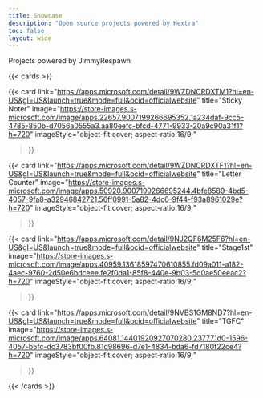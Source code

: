 ```yaml
---
title: Showcase
description: "Open source projects powered by Hextra"
toc: false
layout: wide
---
```


<div class="hx-mt-4"></div>

<p class="hx-mb-12 hx-text-center hx-text-lg hx-text-gray-500 dark:hx-text-gray-400">
Projects powered by JimmyRespawn
</p>

{{< cards >}}

  <!-- {{< card
        link="https://apps.microsoft.com/detail/9P6V0D62D4BQ?hl=en-US&gl=US&launch=true&mode=full&ocid=officialwebsite"
        title="Musicloud"
        image="https://store-images.s-microsoft.com/image/apps.25507.14616980212163637.ebf72deb-9417-44d8-af5d-6f8f50b117db.08ef2829-41f6-4fe8-9bec-4d58c821833b"
        imageStyle="object-fit:cover; aspect-ratio:16/9;"
  >}} -->

  {{< card
        link="https://apps.microsoft.com/detail/9WZDNCRDXTM1?hl=en-US&gl=US&launch=true&mode=full&ocid=officialwebsite"
        title="Sticky Noter"
        image="https://store-images.s-microsoft.com/image/apps.22657.9007199266695352.1a234daf-9cc5-4785-850b-d7056a0555a3.aa80eefc-bfcd-4771-9933-20a9c90a31f1?h=720"
        imageStyle="object-fit:cover; aspect-ratio:16/9;"
  >}}

  {{< card
        link="https://apps.microsoft.com/detail/9WZDNCRDXTF1?hl=en-US&gl=US&launch=true&mode=full&ocid=officialwebsite"
        title="Letter Counter"
        image="https://store-images.s-microsoft.com/image/apps.50920.9007199266695244.4bfe8589-4bd5-4057-9fa8-a32946842721.56ff0991-5a82-4dc6-9f44-f93a8961029e?h=720"
        imageStyle="object-fit:cover; aspect-ratio:16/9;"
  >}}

  {{< card
        link="https://apps.microsoft.com/detail/9NJ2QF6M25F6?hl=en-US&gl=US&launch=true&mode=full&ocid=officialwebsite"
        title="Stage1st"
        image="https://store-images.s-microsoft.com/image/apps.40959.13618597470610855.fd09a011-a182-4aec-9760-2d50e6bdceee.fe2f0da1-85f8-440e-9b03-5d0ae50eeac2?h=720" imageStyle="object-fit:cover; aspect-ratio:16/9;"
  >}}

  {{< card
        link="https://apps.microsoft.com/detail/9NVBS1GM8ND7?hl=en-US&gl=US&launch=true&mode=full&ocid=officialwebsite"
        title="TGFC"
        image="https://store-images.s-microsoft.com/image/apps.64081.14401920927070280.237771d0-1596-4057-b5fc-dc3783bf00fb.81d98696-d7e1-4834-bda6-fd7180f22ce4?h=720"
        imageStyle="object-fit:cover; aspect-ratio:16/9;"
  >}}

{{< /cards >}}
